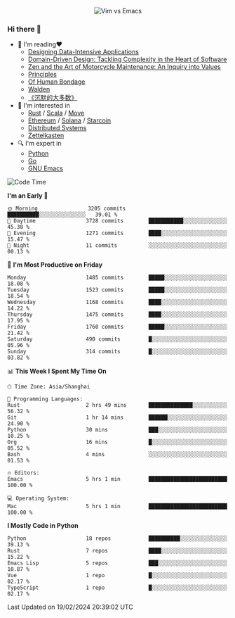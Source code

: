 <p align="center">
    <img src="https://gist.githubusercontent.com/coldnight/e696baffb094e71c96cb302118878eae/raw/40ea5053a6f66cc65f90f437e4173497da225958/banner.gif" alt="Vim vs Emacs" />
</p>

### Hi there 👋

- 📖 I'm reading❤️
    + [Designing Data-Intensive Applications](https://www.oreilly.com/library/view/designing-data-intensive-applications/9781491903063/)
    + [Domain-Driven Design: Tackling Complexity in the Heart of Software](https://www.dddcommunity.org/book/evans_2003/)
    + [Zen and the Art of Motorcycle Maintenance: An Inquiry into Values](https://en.wikipedia.org/wiki/Zen_and_the_Art_of_Motorcycle_Maintenance)
    + [Principles](https://www.principles.com/)
    + [Of Human Bondage](https://en.wikipedia.org/wiki/Of_Human_Bondage)
    + [Walden](https://en.wikipedia.org/wiki/Walden)
    + [《沉默的大多数》](https://en.wikipedia.org/wiki/Silent_majority)
- 🌱 I'm interested in
    + [Rust](https://www.rust-lang.org/) / [Scala](https://www.scala-lang.org/) / [Move](https://github.com/move-language/move/)
    + [Ethereum](https://ethereum.org/en/) / [Solana](https://solana.com/) / [Starcoin](https://github.com/starcoinorg/starcoin)
	+ [Distributed Systems](https://www.linuxzen.com/notes/topics/20200320174417_%E5%88%86%E5%B8%83%E5%BC%8F/)
	+ [Zettelkasten](https://www.linuxzen.com/notes/notes/20220120080920-slip_box/)
- 🔍 I'm expert in
    + [Python](https://www.python.org/)
    + [Go](https://go.dev/)
    + [GNU Emacs](https://www.gnu.org/software/emacs/)

<!--START_SECTION:waka-->
![Code Time](http://img.shields.io/badge/Code%20Time-2%2C681%20hrs%2049%20mins-blue)

**I'm an Early 🐤** 

```text
🌞 Morning                3205 commits        ██████████░░░░░░░░░░░░░░░   39.01 % 
🌆 Daytime                3728 commits        ███████████░░░░░░░░░░░░░░   45.38 % 
🌃 Evening                1271 commits        ████░░░░░░░░░░░░░░░░░░░░░   15.47 % 
🌙 Night                  11 commits          ░░░░░░░░░░░░░░░░░░░░░░░░░   00.13 % 
```
📅 **I'm Most Productive on Friday** 

```text
Monday                   1485 commits        █████░░░░░░░░░░░░░░░░░░░░   18.08 % 
Tuesday                  1523 commits        █████░░░░░░░░░░░░░░░░░░░░   18.54 % 
Wednesday                1168 commits        ████░░░░░░░░░░░░░░░░░░░░░   14.22 % 
Thursday                 1475 commits        ████░░░░░░░░░░░░░░░░░░░░░   17.95 % 
Friday                   1760 commits        █████░░░░░░░░░░░░░░░░░░░░   21.42 % 
Saturday                 490 commits         █░░░░░░░░░░░░░░░░░░░░░░░░   05.96 % 
Sunday                   314 commits         █░░░░░░░░░░░░░░░░░░░░░░░░   03.82 % 
```


📊 **This Week I Spent My Time On** 

```text
🕑︎ Time Zone: Asia/Shanghai

💬 Programming Languages: 
Rust                     2 hrs 49 mins       ██████████████░░░░░░░░░░░   56.32 % 
Git                      1 hr 14 mins        ██████░░░░░░░░░░░░░░░░░░░   24.90 % 
Python                   30 mins             ███░░░░░░░░░░░░░░░░░░░░░░   10.25 % 
Org                      16 mins             █░░░░░░░░░░░░░░░░░░░░░░░░   05.52 % 
Bash                     4 mins              ░░░░░░░░░░░░░░░░░░░░░░░░░   01.53 % 

🔥 Editors: 
Emacs                    5 hrs 1 min         █████████████████████████   100.00 % 

💻 Operating System: 
Mac                      5 hrs 1 min         █████████████████████████   100.00 % 
```

**I Mostly Code in Python** 

```text
Python                   18 repos            ██████████░░░░░░░░░░░░░░░   39.13 % 
Rust                     7 repos             ████░░░░░░░░░░░░░░░░░░░░░   15.22 % 
Emacs Lisp               5 repos             ███░░░░░░░░░░░░░░░░░░░░░░   10.87 % 
Vue                      1 repo              █░░░░░░░░░░░░░░░░░░░░░░░░   02.17 % 
TypeScript               1 repo              █░░░░░░░░░░░░░░░░░░░░░░░░   02.17 % 
```




 Last Updated on 19/02/2024 20:39:02 UTC
<!--END_SECTION:waka-->
